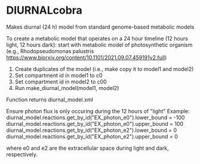# DIURNALcobra
Makes diurnal (24 h) model from standard genome-based metabolic models


To create a metabolic model that operates on a 24 hour timeline (12 hours light, 12 hours dark):
start with metabolic model of photosynthetic organism (e.g., Rhodopseudomonas palustris https://www.biorxiv.org/content/10.1101/2021.09.07.459191v2.full)
1. Create duplicates of the model (i.e., make copy it to model1 and model2)
2. Set compartment id in model1 to c0
3. Set compartment id in model2 to c00
4. Run make_diurnal_model(model1, model2)

Function returns diurnal_model.xml

Ensure photon flux is only occuring during the 12 hours of "light"
Example:
diurnal_model.reactions.get_by_id("EX_photon_e0").lower_bound = -100
diurnal_model.reactions.get_by_id("EX_photon_e0").upper_bound = 100
diurnal_model.reactions.get_by_id("EX_photon_e2").lower_bound = 0
diurnal_model.reactions.get_by_id("EX_photon_e2").upper_bound = 0

where e0 and e2 are the extracellular space during light and dark, respectively. 
